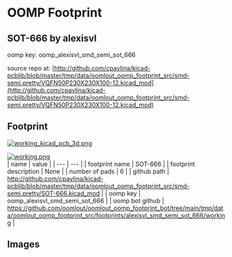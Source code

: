# OOMP Footprint  
## SOT-666  by alexisvl  
  
oomp key: oomp_alexisvl_smd_semi_sot_666  
  
source repo at: [http://github.com/cpavlina/kicad-pcblib/blob/master/tmp/data/oomlout_oomp_footprint_src/smd-semi.pretty/VQFN50P230X230X100-12.kicad_mod](http://github.com/cpavlina/kicad-pcblib/blob/master/tmp/data/oomlout_oomp_footprint_src/smd-semi.pretty/VQFN50P230X230X100-12.kicad_mod)  
## Footprint  
  
[![working_kicad_pcb_3d.png](working_kicad_pcb_3d_600.png)](working_kicad_pcb_3d.png)  
  
[![working.png](working_600.png)](working.png)  
| name | value | 
| --- | --- | 
| footprint name | SOT-666 | 
| footprint description | None | 
| number of pads | 6 | 
| github path | http://github.com/cpavlina/kicad-pcblib/blob/master/tmp/data/oomlout_oomp_footprint_src/smd-semi.pretty/SOT-666.kicad_mod | 
| oomp key | oomp_alexisvl_smd_semi_sot_666 | 
| oomp bot github | https://github.com/oomlout/oomlout_oomp_footprint_bot/tree/main/tmp/data/oomlout_oomp_footprint_src/footprints/alexisvl_smd_semi_sot_666/working | 
## Images  
